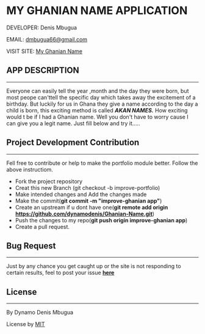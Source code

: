 # MY GHANIAN NAME APPLICATION

DEVELOPER: Denis Mbugua

EMAIL: dmbugua66@gmail.com

VISIT SITE: [My Ghanian Name]( https://dynamodenis.github.io/Ghanian-Name/)

## APP DESCRIPTION

---

Everyone can easily tell the year ,month and the day they were born, but most peope can'ttell the specific day which takes away the excitement of a birthday. But luckily for us in Ghana they give a name according to the day a child is born, this exciting method is called ***AKAN NAMES.***  How exciting would t be if I had a Ghanian name. Well you don't have to worry cause I can give you a legit name. Just fill below and try it.....

## Project Development Contribution

---

Fell free to contribute or help to make the portfolio module better. Follow the above instructiom.

- Fork the project repository
- Creat this new Branch (git checkout -b improve-portfolio)
- Make intended changes and Add the changes made
- Make the commit(**git commit -m "improve-ghanian app"**)
- Create an upstream if u dont have one(**git remote add origin https://github.com/dynamodenis/Ghanian-Name.git**)
- Push the changes to my repo(**git push origin improve-ghanian app**)
- Create a pull request.

## Bug Request

---

Just by any chance you get caught up or the site is not responding to certain results, feel to post your issue [**here**](https://github.com/dynamodenis/Ghanian-Name/issues/new)

## License

---
By Dynamo Denis Mbugua

License by  [MIT](License.txt)

